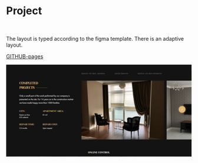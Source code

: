 # Project

<br>

<p>The layout is typed according to the figma template. There is an adaptive layout.<p>

<a href="https://dubikvlad.github.io/Project/">GITHUB-pages</a>

![alt text](https://github.com/dubikvlad/Project/blob/main/screen-shoots/screenshootPC.jpg)
